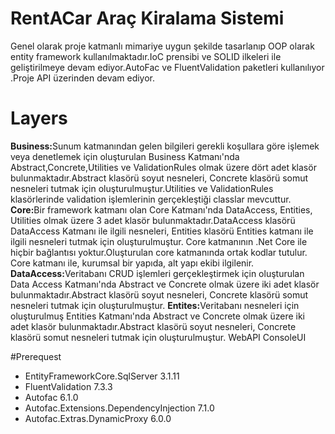 # RentACar Araç Kiralama Sistemi
Genel olarak proje katmanlı mimariye uygun şekilde tasarlanıp OOP olarak entity framework kullanılmaktadır.IoC prensibi ve SOLID ilkeleri ile geliştirilmeye devam ediyor.AutoFac ve FluentValidation paketleri kullanılıyor .Proje API üzerinden devam ediyor.

# Layers
<b>Business:</b>Sunum katmanından gelen bilgileri gerekli koşullara göre işlemek veya denetlemek için oluşturulan Business Katmanı'nda Abstract,Concrete,Utilities ve ValidationRules olmak üzere dört adet klasör bulunmaktadır.Abstract klasörü soyut nesneleri, Concrete klasörü somut nesneleri tutmak için oluşturulmuştur.Utilities ve ValidationRules klasörlerinde validation işlemlerinin gerçekleştiği classlar mevcuttur.
<b>Core:</b>Bir framework katmanı olan Core Katmanı'nda DataAccess, Entities, Utilities olmak üzere 3 adet klasör bulunmaktadır.DataAccess klasörü DataAccess Katmanı ile ilgili nesneleri, Entities klasörü Entities katmanı ile ilgili nesneleri tutmak için oluşturulmuştur. Core katmanının .Net Core ile hiçbir bağlantısı yoktur.Oluşturulan core katmanında ortak kodlar tutulur. Core katmanı ile, kurumsal bir yapıda, alt yapı ekibi ilgilenir.
<b>DataAccess:</b>Veritabanı CRUD işlemleri gerçekleştirmek için oluşturulan Data Access Katmanı'nda Abstract ve Concrete olmak üzere iki adet klasör bulunmaktadır.Abstract klasörü soyut nesneleri, Concrete klasörü somut nesneleri tutmak için oluşturulmuştur.
<b>Entites:</b>Veritabanı nesneleri için oluşturulmuş Entities Katmanı'nda Abstract ve Concrete olmak üzere iki adet klasör bulunmaktadır.Abstract klasörü soyut nesneleri, Concrete klasörü somut nesneleri tutmak için oluşturulmuştur.
WebAPI
ConsoleUI

#Prerequest
 <ul>
 <li>EntityFrameworkCore.SqlServer 3.1.11</li>
 <li>FluentValidation 7.3.3</li>
 <li>Autofac 6.1.0</li>
 <li>Autofac.Extensions.DependencyInjection 7.1.0</li>
 <li>Autofac.Extras.DynamicProxy 6.0.0</li>
  </ul>
